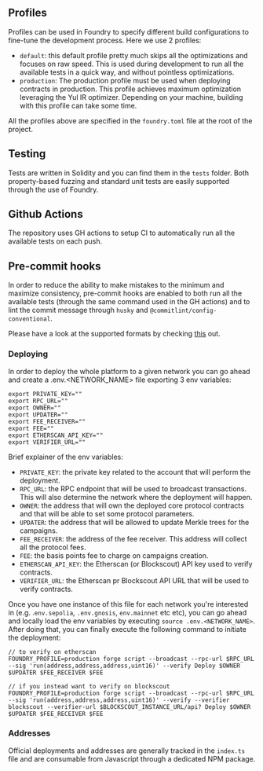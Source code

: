 ## Profiles

Profiles can be used in Foundry to specify different build configurations to
fine-tune the development process. Here we use 2 profiles:

- `default`: this default profile pretty much skips all the optimizations and
  focuses on raw speed. This is used during development to run all the available
  tests in a quick way, and without pointless optimizations.
- `production`: The production profile must be used when deploying contracts in
  production. This profile achieves maximum optimization leveraging the Yul IR
  optimizer. Depending on your machine, building with this profile can take some
  time.

All the profiles above are specified in the `foundry.toml` file at the root of
the project.

## Testing

Tests are written in Solidity and you can find them in the `tests` folder. Both
property-based fuzzing and standard unit tests are easily supported through the
use of Foundry.

## Github Actions

The repository uses GH actions to setup CI to automatically run all the
available tests on each push.

## Pre-commit hooks

In order to reduce the ability to make mistakes to the minimum and maximize
consistency, pre-commit hooks are enabled to both run all the available tests
(through the same command used in the GH actions) and to lint the commit message
through `husky` and `@commitlint/config-conventional`.

Please have a look at the supported formats by checking
[this](https://github.com/conventional-changelog/commitlint/tree/master/@commitlint/config-conventional)
out.

### Deploying

In order to deploy the whole platform to a given network you can go ahead and
create a .env.<NETWORK_NAME> file exporting 3 env variables:

```
export PRIVATE_KEY=""
export RPC_URL=""
export OWNER=""
export UPDATER=""
export FEE_RECEIVER=""
export FEE=""
export ETHERSCAN_API_KEY=""
export VERIFIER_URL=""
```

Brief explainer of the env variables:

- `PRIVATE_KEY`: the private key related to the account that will perform the
  deployment.
- `RPC_URL`: the RPC endpoint that will be used to broadcast transactions. This
  will also determine the network where the deployment will happen.
- `OWNER`: the address that will own the deployed core protocol contracts and
  that will be able to set some protocol parameters.
- `UPDATER`: the address that will be allowed to update Merkle trees for the
  campaigns.
- `FEE_RECEIVER`: the address of the fee receiver. This address will collect all
  the protocol fees.
- `FEE`: the basis points fee to charge on campaigns creation.
- `ETHERSCAN_API_KEY`: the Etherscan (or Blockscout) API key used to verify
  contracts.
- `VERIFIER_URL`: the Etherscan pr Blockscout API URL that will be used to
  verify contracts.

Once you have one instance of this file for each network you're interested in
(e.g. .`env.sepolia`, `.env.gnosis`, `env.mainnet` etc etc), you can go ahead
and locally load the env variables by executing `source .env.<NETWORK_NAME>`.
After doing that, you can finally execute the following command to initiate the
deployment:

```
// to verify on etherscan
FOUNDRY_PROFILE=production forge script --broadcast --rpc-url $RPC_URL --sig 'run(address,address,address,uint16)' --verify Deploy $OWNER $UPDATER $FEE_RECEIVER $FEE

// if you instead want to verify on blockscout
FOUNDRY_PROFILE=production forge script --broadcast --rpc-url $RPC_URL --sig 'run(address,address,address,uint16)' --verify --verifier blockscout --verifier-url $BLOCKSCOUT_INSTANCE_URL/api? Deploy $OWNER $UPDATER $FEE_RECEIVER $FEE
```

### Addresses

Official deployments and addresses are generally tracked in the `index.ts` file
and are consumable from Javascript through a dedicated NPM package.
